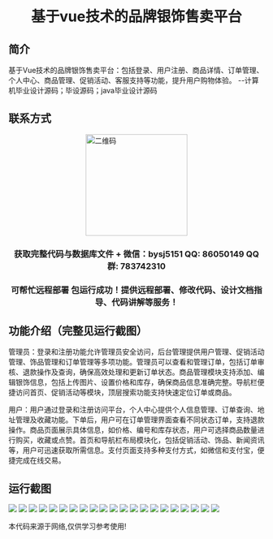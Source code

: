 <p><h1 align="center">基于vue技术的品牌银饰售卖平台</h1></p>

## 简介
基于Vue技术的品牌银饰售卖平台：包括登录、用户注册、商品详情、订单管理、个人中心、商品管理、促销活动、客服支持等功能，提升用户购物体验。    --计算机毕业设计源码；毕设源码；java毕业设计源码


## 联系方式
<img src="https://bs-1329754181.cos.ap-shanghai.myqcloud.com/wx.jpg" alt="二维码" style="display: block; margin: 0 auto;" width="200px">
<p><h3 align="center">获取完整代码与数据库文件 + 微信：bysj5151 QQ: 86050149 QQ群: 783742310</h3></p>
<p><h3 align="center">可帮忙远程部署 包运行成功！提供远程部署、修改代码、设计文档指导、代码讲解等服务！</h3></p>

## 功能介绍（完整见运行截图）
管理员：登录和注册功能允许管理员安全访问，后台管理提供用户管理、促销活动管理、饰品管理和订单管理等多项功能。管理员可以查看和管理订单，包括订单审核、退款操作及查询，确保高效处理和更新订单状态。商品管理模块支持添加、编辑银饰信息，包括上传图片、设置价格和库存，确保商品信息准确完整。导航栏便捷访问首页、促销活动等模块，顶层搜索功能支持快速定位订单或商品。

用户：用户通过登录和注册访问平台，个人中心提供个人信息管理、订单查询、地址管理及收藏功能。下单后，用户可在订单管理界面查看不同状态订单，支持退款操作。商品页面展示具体信息，如价格、编号和库存状态，用户可选择商品数量进行购买，收藏或点赞。首页和导航栏布局模块化，包括促销活动、饰品、新闻资讯等，用户可迅速获取所需信息。支付页面支持多种支付方式，如微信和支付宝，便捷完成在线交易。


## 运行截图
![](https://bs-1329754181.cos.ap-shanghai.myqcloud.com/ssm/BrandSilverJewelrySellingPlatform/img/001.jpg)
![](https://bs-1329754181.cos.ap-shanghai.myqcloud.com/ssm/BrandSilverJewelrySellingPlatform/img/002.jpg)
![](https://bs-1329754181.cos.ap-shanghai.myqcloud.com/ssm/BrandSilverJewelrySellingPlatform/img/003.jpg)
![](https://bs-1329754181.cos.ap-shanghai.myqcloud.com/ssm/BrandSilverJewelrySellingPlatform/img/004.jpg)
![](https://bs-1329754181.cos.ap-shanghai.myqcloud.com/ssm/BrandSilverJewelrySellingPlatform/img/005.jpg)
![](https://bs-1329754181.cos.ap-shanghai.myqcloud.com/ssm/BrandSilverJewelrySellingPlatform/img/006.jpg)
![](https://bs-1329754181.cos.ap-shanghai.myqcloud.com/ssm/BrandSilverJewelrySellingPlatform/img/007.jpg)
![](https://bs-1329754181.cos.ap-shanghai.myqcloud.com/ssm/BrandSilverJewelrySellingPlatform/img/008.jpg)
![](https://bs-1329754181.cos.ap-shanghai.myqcloud.com/ssm/BrandSilverJewelrySellingPlatform/img/009.jpg)
![](https://bs-1329754181.cos.ap-shanghai.myqcloud.com/ssm/BrandSilverJewelrySellingPlatform/img/010.jpg)
![](https://bs-1329754181.cos.ap-shanghai.myqcloud.com/ssm/BrandSilverJewelrySellingPlatform/img/011.jpg)
![](https://bs-1329754181.cos.ap-shanghai.myqcloud.com/ssm/BrandSilverJewelrySellingPlatform/img/012.jpg)
![](https://bs-1329754181.cos.ap-shanghai.myqcloud.com/ssm/BrandSilverJewelrySellingPlatform/img/013.jpg)
![](https://bs-1329754181.cos.ap-shanghai.myqcloud.com/ssm/BrandSilverJewelrySellingPlatform/img/014.jpg)
![](https://bs-1329754181.cos.ap-shanghai.myqcloud.com/ssm/BrandSilverJewelrySellingPlatform/img/015.jpg)
![](https://bs-1329754181.cos.ap-shanghai.myqcloud.com/ssm/BrandSilverJewelrySellingPlatform/img/016.jpg)
![](https://bs-1329754181.cos.ap-shanghai.myqcloud.com/ssm/BrandSilverJewelrySellingPlatform/img/017.jpg)
![](https://bs-1329754181.cos.ap-shanghai.myqcloud.com/ssm/BrandSilverJewelrySellingPlatform/img/018.jpg)
![](https://bs-1329754181.cos.ap-shanghai.myqcloud.com/ssm/BrandSilverJewelrySellingPlatform/img/019.jpg)
![](https://bs-1329754181.cos.ap-shanghai.myqcloud.com/ssm/BrandSilverJewelrySellingPlatform/img/020.jpg)
![](https://bs-1329754181.cos.ap-shanghai.myqcloud.com/ssm/BrandSilverJewelrySellingPlatform/img/021.jpg)

<p>本代码来源于网络,仅供学习参考使用!</p>
